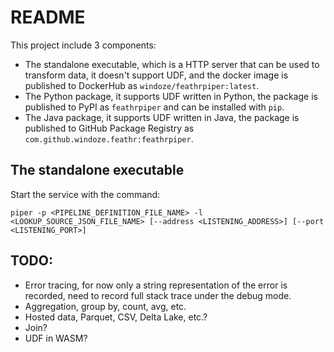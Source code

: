 README
=====

This project include 3 components:

* The standalone executable, which is a HTTP server that can be used to transform data, it doesn't support UDF, and the docker image is published to DockerHub as `windoze/feathrpiper:latest`.
* The Python package, it supports UDF written in Python, the package is published to PyPI as `feathrpiper` and can be installed with `pip`.
* The Java package, it supports UDF written in Java, the package is published to GitHub Package Registry as `com.github.windoze.feathr:feathrpiper`.

The standalone executable
-------------------------

Start the service with the command:
```
piper -p <PIPELINE_DEFINITION_FILE_NAME> -l <LOOKUP_SOURCE_JSON_FILE_NAME> [--address <LISTENING_ADDRESS>] [--port <LISTENING_PORT>]
```

TODO:
------

* Error tracing, for now only a string representation of the error is recorded, need to record full stack trace under the debug mode.
* Aggregation, group by, count, avg, etc.
* Hosted data, Parquet, CSV, Delta Lake, etc.?
* Join?
* UDF in WASM?

